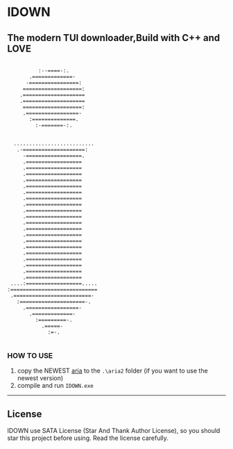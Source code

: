 # IDOWN  #
## The modern TUI downloader,Build with C++ and LOVE ##


```text
                              
          :--====-:.          
       .=============-        
      -================:      
     ===================:     
    .====================     
    .====================     
     ===================:     
     .=================-      
       :==============.       
         :-=======-:.         
                              
                              
  ..........................  
   .-====================:    
     -==================.     
     .==================      
     .==================      
     .==================      
     .==================      
     .==================      
     .==================      
     .==================      
     .==================      
     .==================      
     .==================      
     .==================      
     .==================      
     .==================      
     .==================      
     .==================      
     .==================      
     .==================      
     .==================      
     .==================      
     .==================      
 ....:==================..... 
:============================ 
 .=========================-  
   :=====================-.   
     .=================-      
       .=============-        
         :=========-.         
           .=====-            
             :=-.             
                              

```

### HOW TO USE ###
1. copy the NEWEST [aria](https://github.com/aria2/aria2/releases) to the ` .\aria2 ` folder (if you want to use the newest version)
2. compile and run ` IDOWN.exe `


---
 ## License ##
IDOWN use SATA License (Star And Thank Author License), so you should star this project before using. Read the license carefully.